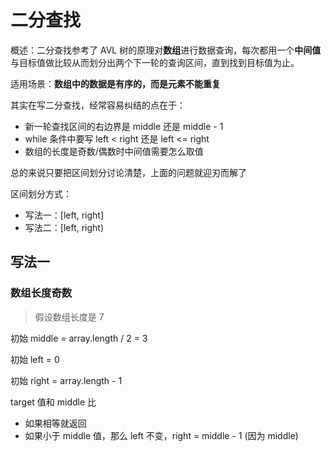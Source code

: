 # 二分查找

概述：二分查找参考了 AVL 树的原理对**数组**进行数据查询，每次都用一个**中间值**与目标值做比较从而划分出两个下一轮的查询区间，直到找到目标值为止。



适用场景：**数组中的数据是有序的，而是元素不能重复**



其实在写二分查找，经常容易纠结的点在于：

- 新一轮查找区间的右边界是 middle 还是 middle - 1
- while 条件中要写 left < right 还是 left <= right
- 数组的长度是奇数/偶数时中间值需要怎么取值

总的来说只要把区间划分讨论清楚，上面的问题就迎刃而解了

区间划分方式：

- 写法一：[left, right]
- 写法二：[left, right)



## 写法一

### 数组长度奇数

> 假设数组长度是 7

初始 middle = array.length / 2 = 3

初始 left = 0

初始 right = array.length - 1

target 值和 middle 比

- 如果相等就返回
- 如果小于 middle 值，那么 left 不变，right = middle - 1 (因为 middle)

